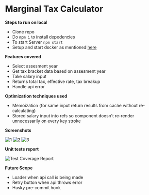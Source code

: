 # Marginal Tax Calculator

**Steps to run on local**

* Clone repo  
* Do `npm i` to install depedencies  
* To start Server `npm start`  
* Setup and start docker as mentioned [here](https://github.com/points/interview-test-server)

**Features covered**

* Select assesment year  
* Get tax bracket data based on assesment year
* Take salary input  
* Returns total tax, effective rate, tax breakup  
* Handle api error  

**Optimization techniques used**

* Memoization (for same input return results from cache without re-calculating)    
* Stored salary input into refs so component doesn't re-render unnecessarily on every key stroke  

**Screenshots** 

![1](https://user-images.githubusercontent.com/38903391/218268648-18c2d73f-56fb-4bd1-a3e5-74aeda987835.png)
![2](https://user-images.githubusercontent.com/38903391/218268652-d88f6a5c-06cd-45bc-837a-8c0f4f652b02.png)
![3](https://user-images.githubusercontent.com/38903391/218268658-2d91ec01-c453-47df-9174-e3fd188d1143.png)



**Unit tests report**

![Test Coverage Report](https://user-images.githubusercontent.com/38903391/215336353-5b1f3d34-7031-4087-b1ed-a9fbe88fab6f.JPG)

**Future Scope**

* Loader when api call is being made   
* Retry button when api throws error  
* Husky pre-commit hook

